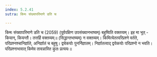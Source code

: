 ```yaml
---
index: 5.2.41
sutra: किमः संख्यापरिमाणे डति च

---
```

 किमः संख्यापरिमाणे डति च (2059) (पूर्वपक्षिण उपसंख्यानभाष्यम्) बहुष्विति वक्तव्यम्। इह मा भूत् - कियान्, कियन्तौ। तत्तर्हि वक्तव्यम्॥ (सिद्धान्तभाष्यम्) न वक्तव्यम्। किमित्येतत्परिप्रश्ने वर्तते, परिप्रश्नश्चानिर्ज्ञाते, अनिर्ज्ञातं च बहुषु। द्व्येकयोः पुनर्निज्ञातम्। निर्ज्ञातत्वाद् द्वयेकयोः परिप्रश्नो न भवति। परिप्रश्नाभावात् किमेव तावन्नास्ति कुतः प्रत्ययः॥ 